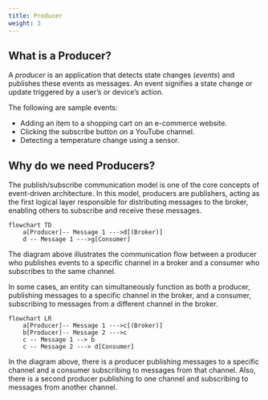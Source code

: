 ```yaml
---
title: Producer
weight: 3
---
```


## What is a Producer? 
A _producer_ is an application that detects state changes (_events_) and publishes these events as messages. An event signifies a state change or update triggered by a user’s or device’s action.

The following are sample events:
* Adding an item to a shopping cart on an e-commerce website.
* Clicking the subscribe button on a YouTube channel.
* Detecting a temperature change using a sensor.


## Why do we need Producers? 
The publish/subscribe communication model is one of the core concepts of event-driven architecture. In this model, producers are publishers, acting as the first logical layer responsible for distributing messages to the broker, enabling others to subscribe and receive these messages.

```mermaid
flowchart TD
    a[Producer]-- Message 1 --->d[(Broker)]
    d -- Message 1 --->g[Consumer]
```

The diagram above illustrates the communication flow between a producer who publishes events to a specific channel in a broker and a consumer who subscribes to the same channel.

In some cases, an entity can simultaneously function as both a producer, publishing messages to a specific channel in the broker, and a consumer, subscribing to messages from a different channel in the broker.

```mermaid
flowchart LR
    a[Producer]-- Message 1 --->c[(Broker)]
    b[Producer]-- Message 2 --->c
    c -- Message 1 --> b
    c -- Message 2 ---> d[Consumer]
```

In the diagram above, there is a producer publishing messages to a specific channel and a consumer subscribing to messages from that channel. Also, there is a second producer publishing to one channel and subscribing to messages from another channel.
